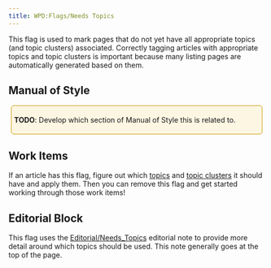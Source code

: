 ```yaml
---
title: WPD:Flags/Needs Topics
---
```

<p>This flag is used to mark pages that do not yet have all appropriate topics (and topic clusters) associated. Correctly tagging articles with appropriate topics and topic clusters is important because many listing pages are automatically generated based on them.
</p>
<h2><span class="mw-headline" id="Manual_of_Style">Manual of Style</span></h2>
<div style="border:1px solid hsl(45, 100%, 40%); padding:5px; margin:5px; background-color:hsl(45, 88%, 94%); border-radius:5px">
<p><b>TODO</b>:  Develop which section of Manual of Style this is related to.
</p>
</div>
<h2><span class="mw-headline" id="Work_Items">Work Items</span></h2>
<p>If an article has this flag, figure out which <a href="/wiki/WPD:Topics" title="WPD:Topics" class="mw-redirect">topics</a> and <a href="/wiki/Property:Topic_Cluster" title="Property:Topic Cluster">topic clusters</a> it should have and apply them. Then you can remove this flag and get started working through those work items!
</p>
<h2><span class="mw-headline" id="Editorial_Block">Editorial Block</span></h2>
<p>This flag uses the <a href="/wiki/Template:Editorial/Needs_Topics" title="Template:Editorial/Needs Topics">Editorial/Needs_Topics</a> editorial note to provide more detail around which topics should be used. This note generally goes at the top of the page.
</p>
<!-- Saved in parser cache with key wpwiki:pcache:idhash:1326-0!*!0!!*!*!*!esi=1 and timestamp 20150731182358 and revision id 4217
 -->
